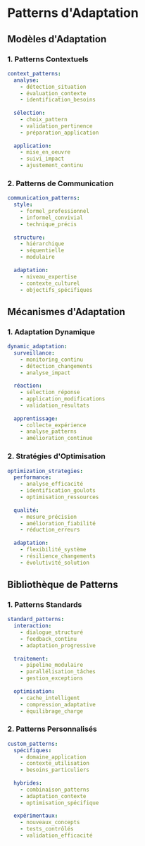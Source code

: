# Patterns d'Adaptation

## Modèles d'Adaptation

### 1. Patterns Contextuels
```yaml
context_patterns:
  analyse:
    - détection_situation
    - évaluation_contexte
    - identification_besoins
    
  sélection:
    - choix_pattern
    - validation_pertinence
    - préparation_application
    
  application:
    - mise_en_oeuvre
    - suivi_impact
    - ajustement_continu
```

### 2. Patterns de Communication
```yaml
communication_patterns:
  style:
    - formel_professionnel
    - informel_convivial
    - technique_précis
    
  structure:
    - hiérarchique
    - séquentielle
    - modulaire
    
  adaptation:
    - niveau_expertise
    - contexte_culturel
    - objectifs_spécifiques
```

## Mécanismes d'Adaptation

### 1. Adaptation Dynamique
```yaml
dynamic_adaptation:
  surveillance:
    - monitoring_continu
    - détection_changements
    - analyse_impact
    
  réaction:
    - sélection_réponse
    - application_modifications
    - validation_résultats
    
  apprentissage:
    - collecte_expérience
    - analyse_patterns
    - amélioration_continue
```

### 2. Stratégies d'Optimisation
```yaml
optimization_strategies:
  performance:
    - analyse_efficacité
    - identification_goulots
    - optimisation_ressources
    
  qualité:
    - mesure_précision
    - amélioration_fiabilité
    - réduction_erreurs
    
  adaptation:
    - flexibilité_système
    - résilience_changements
    - évolutivité_solution
```

## Bibliothèque de Patterns

### 1. Patterns Standards
```yaml
standard_patterns:
  interaction:
    - dialogue_structuré
    - feedback_continu
    - adaptation_progressive
    
  traitement:
    - pipeline_modulaire
    - parallélisation_tâches
    - gestion_exceptions
    
  optimisation:
    - cache_intelligent
    - compression_adaptative
    - équilibrage_charge
```

### 2. Patterns Personnalisés
```yaml
custom_patterns:
  spécifiques:
    - domaine_application
    - contexte_utilisation
    - besoins_particuliers
    
  hybrides:
    - combinaison_patterns
    - adaptation_contexte
    - optimisation_spécifique
    
  expérimentaux:
    - nouveaux_concepts
    - tests_contrôlés
    - validation_efficacité
```
